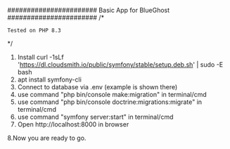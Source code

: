 #######################
Basic App for BlueGhost
#######################
/*

    Tested on PHP 8.3 

*/

1. Install curl -1sLf 'https://dl.cloudsmith.io/public/symfony/stable/setup.deb.sh' | sudo -E bash
2. apt install symfony-cli
3. Connect to database via .env (example is shown there)
4. use command "php bin/console make:migration" in terminal/cmd 
5. use command "php bin/console doctrine:migrations:migrate" in terminal/cmd 
6. use command "symfony server:start" in terminal/cmd 
7. Open http://localhost:8000 in browser
 
8.Now you are ready to go.